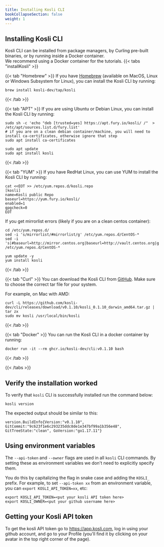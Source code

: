 ```yaml
---
title: Installing Kosli CLI
bookCollapseSection: false
weight: 1
---
```



## Installing Kosli CLI

Kosli CLI can be installed from package managers, 
by Curling pre-built binaries, or by running inside a Docker container.  
We recommend using a Docker container for the tutorials.
{{< tabs "installKosli" >}}

{{< tab "Homebrew" >}}
If you have [Homebrew](https://brew.sh/) (available on MacOS, Linux or Windows Subsystem for Linux), 
you can install the Kosli CLI by running: 

```shell {.command}
brew install kosli-dev/tap/kosli
```
{{< /tab >}}

{{< tab "APT" >}}
If you are using Ubuntu or Debian Linux, you can install the Kosli CLI by running:
```shell {.command}
sudo sh -c 'echo "deb [trusted=yes] https://apt.fury.io/kosli/ /"  > /etc/apt/sources.list.d/fury.list'
# if you are on a clean debian container/machine, you will need to install ca-certificates, otherwise ignore that step
sudo apt install ca-certificates

sudo apt update
sudo apt install kosli
```
{{< /tab >}}

{{< tab "YUM" >}}
If you have RedHat Linux, you can use YUM to install the Kosli CLI by running:
```shell {.command}
cat <<EOT >> /etc/yum.repos.d/kosli.repo
[kosli]
name=Kosli public Repo
baseurl=https://yum.fury.io/kosli/
enabled=1
gpgcheck=0
EOT
```
If you get mirrorlist errors (likely if you are on a clean centos container):
```shell {.command}
cd /etc/yum.repos.d/
sed -i 's/mirrorlist/#mirrorlist/g' /etc/yum.repos.d/CentOS-*
sed -i 's|#baseurl=http://mirror.centos.org|baseurl=http://vault.centos.org|g' /etc/yum.repos.d/CentOS-*
```

```shell {.command}
yum update -y
yum install kosli
```
{{< /tab >}}

{{< tab "Curl" >}}
You can download the Kosli CLI from [GitHub](https://github.com/kosli-dev/cli/releases).
Make sure to choose the correct tar file for your system.

For example, on Mac with AMD:
```shell {.command}
curl -L https://github.com/kosli-dev/cli/releases/download/v0.1.10/kosli_0.1.10_darwin_amd64.tar.gz | tar zx
sudo mv kosli /usr/local/bin/kosli
```
{{< /tab >}}

{{< tab "Docker" >}}
You can run the Kosli CLI in a docker container by running:
```shell {.command}
docker run -it --rm ghcr.io/kosli-dev/cli:v0.1.10 bash
```
{{< /tab >}}


{{< /tabs >}}

## Verify the installation worked

To verify that `kosli` CLI is successfully installed run the command below:
```shell {.command}
kosli version
```
The expected output should be similar to this:
```
version.BuildInfo{Version:"v0.1.10", GitCommit:"9c623f1e6c293235ddc8de1e347bf99a1b356e48", GitTreeState:"clean", GoVersion:"go1.17.11"}
```

## Using environment variables

The `--api-token` and `--owner` flags are used in all `kosli` CLI commands.
By setting these as environment variables we don't need to explicitly specify them. 

You do this by capitalizing the flag in snake case and adding the `KOSLI_` prefix. 
For example, to set `--api-token xx` from an environment variable, you can `export KOSLI_API_TOKEN=xx`, etc:

```shell
export KOSLI_API_TOKEN=<put your kosli API token here>
export KOSLI_OWNER=<put your github username here>
```

## Getting your Kosli API token

<!-- Add screen shot here -->

To get the kosli API token go to https://app.kosli.com, log in using your github account, and go to your Profile (you'll find it by clicking on your avatar in the top right corner of the page).



